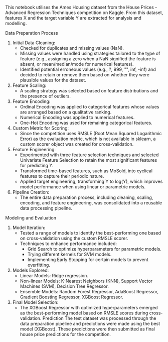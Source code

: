 This notebook utilises the Ames Housing dataset from the House Prices - Advanced Regression Techniques competition on Kaggle. From this dataset, features X and the target variable Y are extracted for analysis and modelling.

Data Preparation Process
1. Initial Data Cleaning:
    * Checked for duplicates and missing values (NaN).
    * Missing values were handled using strategies tailored to the type of feature (e.g., assigning a zero when a NaN signified the feature is absent, or mean/median/mode for numerical features).
    * Identified potential erroneous values (e.g., ?, 999, "", inf, -inf) and decided to retain or remove them based on whether they were plausible values for the dataset.
2. Feature Scaling:
    * A scaling strategy was selected based on feature distributions and the presence of outliers.
3. Feature Encoding:
    * Ordinal Encoding was applied to categorical features whose values are arranged based on a qualitative ranking.
    * Numerical Encoding was applied to numerical features.
    * One-Hot Encoding was used for remaining categorical features.
4. Custom Metric for Scoring:
    * Since the competition uses RMSLE (Root Mean Squared Logarithmic Error) as the evaluation metric, which is not available in sklearn, a custom scorer object was created for cross-validation.
5. Feature Engineering:
    * Experimented with three feature selection techniques and selected Univariate Feature Selection to retain the most significant features for predicting Y.
    * Transformed time-based features, such as MoSold, into cyclical features to capture their periodic nature.
    * Applied target engineering, transforming Y to log(Y), which improves model performance when using linear or parametric models.
6. Pipeline Creation:
    * The entire data preparation process, including cleaning, scaling, encoding, and feature engineering, was consolidated into a reusable data processing pipeline.


Modeling and Evaluation
1. Model Iteration:
    * Tested a range of models to identify the best-performing one based on cross-validation using the custom RMSLE scorer.
    * Techniques to enhance performance included:
        * Grid Search to optimize hyperparameters for parametric models.
        * Trying different kernels for SVM models.
        * Implementing Early Stopping for certain models to prevent overfitting.
2. Models Explored:
    * Linear Models: Ridge regression.
    * Non-linear Models: K-Nearest Neighbors (KNN), Support Vector Machines (SVM), Decision Tree Regressor.
    * Ensemble Models: Random Forest Regressor, AdaBoost Regressor, Gradient Boosting Regressor, XGBoost Regressor.
3. Final Model Selection:
    * The XGBoost Regressor with optimized hyperparameters emerged as the best-performing model based on RMSLE scores during cross-validation.
Prediction
The test dataset was processed through the data preparation pipeline and predictions were made using the best model (XGBoost). These predictions were then submitted as final house price predictions for the competition.
